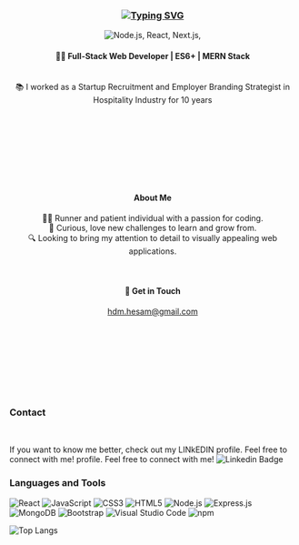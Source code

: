 ### <div align="center">[![Typing SVG](https://readme-typing-svg.demolab.com?font=Reem+Kufi&weight=500&size=27&duration=3000&pause=2000&color=FFFAFA&background=0c1117&center=true&vCenter=true&width=500&lines=Hi%2C+I'm+Hesam!+%20+Nice+to+meet+you+%F0%9F%91%8B)](https://git.io/typing-svg)</div>

<p align="center">
 <img src="https://skillicons.dev/icons?i=javascript,mongodb,expressjs,react,nodejs" alt="Node.js, React, Next.js," />
</p>


#### <div align="center">🧑‍💻 Full-Stack Web Developer  |  ES6+  |  MERN Stack</div>

<br/>
<div align="center">📚 I worked as a Startup Recruitment and Employer Branding Strategist in Hospitality Industry for 10 years</div>
<br/>

<br/>
<br/> 
<br/> 
<br/> 
<br/> 
<br/> 
<br/>

#### <div align="center"> About Me</div>
<div align="center">
  🏃🏻 Runner and patient individual with a passion for coding.<br/>
  🌱 Curious, love new challenges to learn and grow from.<br/>
  🔍 Looking to bring my attention to detail to visually appealing web applications.<br/>
  
</div>
    
<br/>  
<br/>

#### <div align="center">📲 Get in Touch</div> 
<div align="center"><a href="mailto:hdm.hesam@gmail.com">hdm.hesam@gmail.com</a></div>  

<br/>
<br/> 
<br/> 
<br/> 
<br/>  
<br/>  
<br/> 
<br/>  

 ### Contact

 
<br/>

If you want to know me better, check out my LINkEDIN profile. Feel free to connect with me! profile. Feel free to connect with me! ![Linkedin Badge](https://img.shields.io/badge/-LinkedIn-blue?style=for-the-badge&logo=Linkedin&&target=_blanklogoColor=white&link=https://www.linkedin.com/in/hesamde/) 


###  Languages and Tools

 ![React](https://img.shields.io/badge/react-%2320232a.svg?style=for-the-badge&logo=react&logoColor=%2361DAFB)
 ![JavaScript](https://img.shields.io/badge/javascript-%23323330.svg?style=for-the-badge&logo=javascript&logoColor=%23F7DF1E)
 ![CSS3](https://img.shields.io/badge/css3-%231572B6.svg?style=for-the-badge&logo=css3&logoColor=white)
 ![HTML5](https://img.shields.io/badge/html5-%23E34F26.svg?style=for-the-badge&logo=html5&logoColor=white)
 ![Node.js](https://img.shields.io/badge/Node.js-339933?style=for-the-badge&logo=nodedotjs&logoColor=white)
 ![Express.js](https://img.shields.io/badge/express.js-%23404d59.svg?style=for-the-badge&logo=express&logoColor=%2361DAFB)
 ![MongoDB](https://img.shields.io/badge/MongoDB-%234ea94b.svg?style=for-the-badge&logo=mongodb&logoColor=white)
 ![Bootstrap](https://img.shields.io/badge/bootstrap-%23563D7C.svg?style=for-the-badge&logo=bootstrap&logoColor=white)
 ![Visual Studio Code](https://img.shields.io/badge/Visual%20Studio%20Code-0078d7.svg?style=for-the-badge&logo=visual-studio-code&logoColor=white)
 ![npm](https://img.shields.io/badge/npm-CB3837?style=for-the-badge&logo=npm&logoColor=white)

![Top Langs](https://github-readme-stats.vercel.app/api/top-langs/?username=hesamde&layout=compact&theme=swift&hide_border=true&bg_color=FFFFFF66)

  
